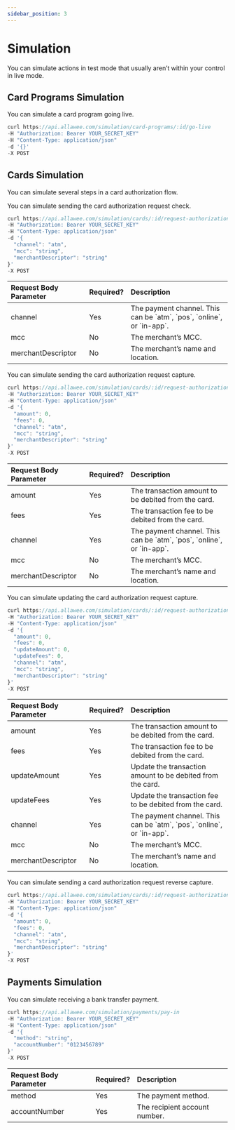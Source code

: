 ```yaml
---
sidebar_position: 3
---
```


# Simulation

You can simulate actions in test mode that usually aren’t within your control in live mode.

## Card Programs Simulation

You can simulate a card program going live.

```js title="Sample Request"
curl https://api.allawee.com/simulation/card-programs/:id/go-live
-H "Authorization: Bearer YOUR_SECRET_KEY"
-H "Content-Type: application/json"
-d '{}'
-X POST
```

## Cards Simulation

You can simulate several steps in a card authorization flow.

You can simulate sending the card authorization request check.

```js title="Sample Request"
curl https://api.allawee.com/simulation/cards/:id/request-authorization/check
-H "Authorization: Bearer YOUR_SECRET_KEY"
-H "Content-Type: application/json"
-d '{
  "channel": "atm",
  "mcc": "string",
  "merchantDescriptor": "string"
}'
-X POST
```

| Request Body Parameter | Required? | Description |
| :---- | :---- | :---- |
| channel | Yes | The payment channel. This can be \`atm\`, \`pos\`, \`online\`, or \`in-app\`. |
| mcc | No | The merchant’s MCC. |
| merchantDescriptor | No | The merchant’s name and location. |

You can simulate sending the card authorization request capture.

```js title="Sample Request"
curl https://api.allawee.com/simulation/cards/:id/request-authorization/capture
-H "Authorization: Bearer YOUR_SECRET_KEY"
-H "Content-Type: application/json"
-d '{
  "amount": 0,
  "fees": 0,
  "channel": "atm",
  "mcc": "string",
  "merchantDescriptor": "string"
}'
-X POST
```

| Request Body Parameter | Required? | Description |
| :---- | :---- | :---- |
| amount | Yes | The transaction amount to be debited from the card. |
| fees | Yes | The transaction fee to be debited from the card. |
| channel | Yes | The payment channel. This can be \`atm\`, \`pos\`, \`online\`, or \`in-app\`. |
| mcc | No | The merchant’s MCC. |
| merchantDescriptor | No | The merchant’s name and location. |

You can simulate updating the card authorization request capture.

```js title="Sample Request"
curl https://api.allawee.com/simulation/cards/:id/request-authorization/update-capture
-H "Authorization: Bearer YOUR_SECRET_KEY"
-H "Content-Type: application/json"
-d '{
  "amount": 0,
  "fees": 0,
  "updateAmount": 0,
  "updateFees": 0,
  "channel": "atm",
  "mcc": "string",
  "merchantDescriptor": "string"
}'
-X POST
```

| Request Body Parameter | Required? | Description |
| :---- | :---- | :---- |
| amount | Yes | The transaction amount to be debited from the card. |
| fees | Yes | The transaction fee to be debited from the card. |
| updateAmount | Yes | Update the transaction amount to be debited from the card. |
| updateFees | Yes | Update the transaction fee to be debited from the card. |
| channel | Yes | The payment channel. This can be \`atm\`, \`pos\`, \`online\`, or \`in-app\`. |
| mcc | No | The merchant’s MCC. |
| merchantDescriptor | No | The merchant’s name and location. |

You can simulate sending a card authorization request reverse capture.

```js title="Sample Request"
curl https://api.allawee.com/simulation/cards/:id/request-authorization/reverse-capture
-H "Authorization: Bearer YOUR_SECRET_KEY"
-H "Content-Type: application/json"
-d '{
  "amount": 0,
  "fees": 0,
  "channel": "atm",
  "mcc": "string",
  "merchantDescriptor": "string"
}'
-X POST
```

## Payments Simulation

You can simulate receiving a bank transfer payment.

```js title="Sample Request"
curl https://api.allawee.com/simulation/payments/pay-in
-H "Authorization: Bearer YOUR_SECRET_KEY"
-H "Content-Type: application/json"
-d '{
  "method": "string",
  "accountNumber": "0123456789"
}'
-X POST
```

| Request Body Parameter | Required? | Description |
| :---- | :---- | :---- |
| method | Yes | The payment method. |
| accountNumber | Yes | The recipient account number. |